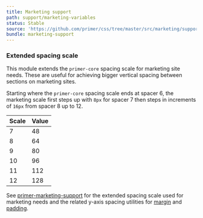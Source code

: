 ```yaml
---
title: Marketing support
path: support/marketing-variables
status: Stable
source: 'https://github.com/primer/css/tree/master/src/marketing/support'
bundle: marketing-support
---
```



### Extended spacing scale
This module extends the `primer-core` spacing scale for marketing site needs. These are useful for achieving bigger vertical spacing between sections on marketing sites.

Starting where the `primer-core` spacing scale ends at spacer 6, the marketing scale first steps up with `8px` for spacer 7 then steps in increments of `16px` from spacer 8 up to 12.

| Scale | Value |
|-------|-------|
| 7     | 48    |
| 8     | 64    |
| 9     | 80    |
| 10    | 96    |
| 11    | 112   |
| 12    | 128   |

See [primer-marketing-support](https://npm.im/primer-marketing-support) for the extended spacing scale used for marketing needs and the related y-axis spacing utilities for [margin](/utilities/marketing-margin) and [padding](/utilities/marketing-padding).

